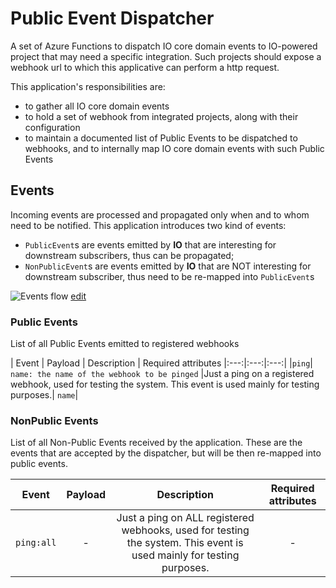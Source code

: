 # Public Event Dispatcher

A set of Azure Functions to dispatch IO core domain events to IO-powered project that may need a specific integration. Such projects should expose a webhook url to which this applicative can perform a http request.


This application's responsibilities are:
* to gather all IO core domain events
* to hold a set of webhook from integrated projects, along with their configuration
* to maintain a documented list of Public Events to be dispatched to webhooks, and to internally map IO core domain events with such Public Events

## Events
Incoming events are processed and propagated only when and to whom need to be notified. This application introduces two kind of events:
* `PublicEvent`s are events emitted by **IO** that are interesting for downstream subscribers, thus can be propagated;
* `NonPublicEvent`s are events emitted by **IO** that are NOT interesting for downstream subscriber, thus need to be re-mapped into `PublicEvent`s

![Events flow](/docs/evetns-flow.png)
[edit](https://excalidraw.com/#json=6579291928133632,C1u8ZCFxw3Y0miM1EnXroA)
### Public Events
List of all Public Events emitted to registered webhooks

| Event | Payload | Description | Required attributes
|:---:|:---:|:---:|
|`ping`| `name: the name of the webhook to be pinged` |Just a ping on a registered webhook, used for testing the system. This event is used mainly for testing purposes.| `name`|

### NonPublic Events
List of all Non-Public Events received by the application. These are the events that are accepted by the dispatcher, but will be then re-mapped into public events.

| Event | Payload | Description | Required attributes
|:---:|:---:|:---:|:---:|
|`ping:all`| - |Just a ping on ALL registered webhooks, used for testing the system. This event is used mainly for testing purposes.| - |